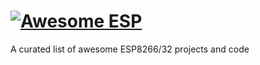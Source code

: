 # [![Awesome ESP](https://awesome.re/badge.svg)](https://awesome.re)
A curated list of awesome ESP8266/32 projects and code
